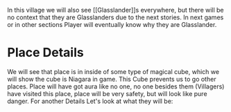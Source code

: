 In this village we will also see [[Glasslander]]s everywhere, but there will be no context that they are Glasslanders due to the next stories. In next games or in other sections Player will eventually know why they are Glasslander.

# Place Details
We will see that place is in inside of some type of magical cube, which we will show the cube is Niagara in game. This Cube prevents us to go other places. Place will have got aura like no one, no one besides them (Villagers) have visited this place, place will be very safety, but will look like pure danger. For another Details Let's look at what they will be:


